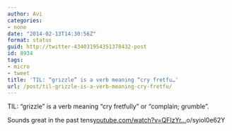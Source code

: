 ```yaml
---
author: Avi
categories:
- none
date: "2014-02-13T14:30:56Z"
format: status
guid: http://twitter-434031954351378432-post
id: 8934
tags:
- micro
- tweet
title: 'TIL: “grizzle” is a verb meaning “cry fretfu…'
url: /post/til-grizzle-is-a-verb-meaning-cry-fretfu/
---
```

TIL: “grizzle” is a verb meaning “cry fretfully” or “complain; grumble”.

Sounds great in the past tens[youtube.com/watch?v=QFIzYr…](https://www.youtube.com/watch?v=QFIzYrM-Rvc)o/syiol0e62Y